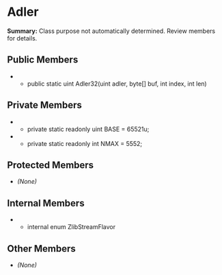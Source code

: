 # Adler

**Summary:** Class purpose not automatically determined. Review members for details.

## Public Members
- - public static uint Adler32(uint adler, byte[] buf, int index, int len)

## Private Members
- - private static readonly uint BASE = 65521u;
- - private static readonly int NMAX = 5552;

## Protected Members
- *(None)*

## Internal Members
- - internal enum ZlibStreamFlavor

## Other Members
- *(None)*
